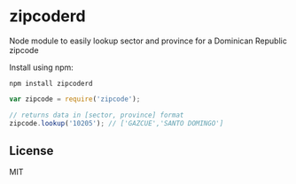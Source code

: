 zipcoderd
=======

Node module to easily lookup sector and province for a Dominican Republic zipcode

Install using npm:

    npm install zipcoderd

```javascript
var zipcode = require('zipcode');

// returns data in [sector, province] format
zipcode.lookup('10205'); // ['GAZCUE','SANTO DOMINGO']
```

## License

MIT
